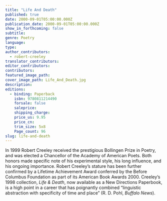 ```yaml
---
title: "Life And Death"
published: true
date: 2000-09-01T05:00:00.000Z
publication_date: 2000-09-01T05:00:00.000Z
show_in_forthcoming: false
subtitle:
genre: Poetry
language:
type:
author_contributors:
  - robert-creeley
translator_contributors:
editor_contributors:
contributors:
featured_image_path:
cover_image_path: Life_And_Death.jpg
description:
editions:
  - binding: Paperback
    isbn: 9780811214490
    forsale: false
    saleprice:
    shipping_charge:
    price_us: 9.95
    price_cn:
    trim_size: 5x8
    Page_count: 96
slug: life-and-death
---
```


In 1999 Robert Creeley received the prestigious Bollingen Prize in Poetry, and was elected a Chancellor of the Academy of American Poets. Both honors made specific note of his experimental style, his long influence, and his ongoing importance. Robert Creeley’s stature has been further confirmed by a Lifetime Achievement Award conferred by the Before Columbus Foundation as part of its American Book Awards 2000. Creeley’s 1998 collection, _Life & Death_, now available as a New Directions Paperbook, is a high point in a career that has poignantly combined “linguistic abstraction with specificity of time and place” (R. D. Pohl, _Buffalo News_).


